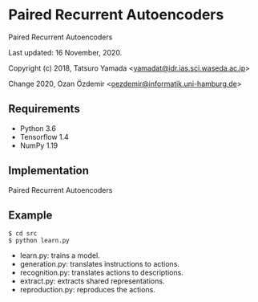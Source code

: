 # Paired Recurrent Autoencoders

Paired Recurrent Autoencoders

Last updated: 16 November, 2020.

Copyright (c) 2018, Tatsuro Yamada <<yamadat@idr.ias.sci.waseda.ac.jp>>

Change 2020, Ozan Özdemir <<oezdemir@informatik.uni-hamburg.de>>

## Requirements
- Python 3.6
- Tensorflow 1.4
- NumPy 1.19

## Implementation
Paired Recurrent Autoencoders

## Example
```
$ cd src
$ python learn.py
```
- learn.py: trains a model.
- generation.py: translates instructions to actions.
- recognition.py: translates actions to descriptions.
- extract.py: extracts shared representations.
- reproduction.py: reproduces the actions.